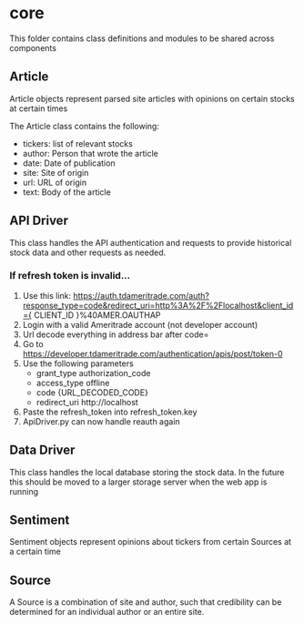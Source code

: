 # core

This folder contains class definitions and modules to be shared across components

## Article

Article objects represent parsed site articles with opinions on certain stocks at certain times

The Article class contains the following:

- tickers: list of relevant stocks
- author: Person that wrote the article
- date: Date of publication
- site: Site of origin
- url: URL of origin
- text: Body of the article

## API Driver
This class handles the API authentication and requests to provide historical stock data and other requests as needed.

### If refresh token is invalid...
1) Use this link: https://auth.tdameritrade.com/auth?response_type=code&redirect_uri=http%3A%2F%2Flocalhost&client_id={ CLIENT_ID }%40AMER.OAUTHAP
2) Login with a valid Ameritrade account (not developer account)
3) Url decode everything in address bar after code=
4) Go to https://developer.tdameritrade.com/authentication/apis/post/token-0
5) Use the following parameters
	- grant_type authorization_code
	- access_type offline
	- code {URL_DECODED_CODE}
	- redirect_uri http://localhost
6) Paste the refresh_token into refresh_token.key
7) ApiDriver.py can now handle reauth again

## Data Driver
This class handles the local database storing the stock data.
In the future this should be moved to a larger storage server when the web app is running

## Sentiment

Sentiment objects represent opinions about tickers from certain Sources at a certain time

## Source

A Source is a combination of site and author, such that credibility can be determined for an individual author or an entire site.